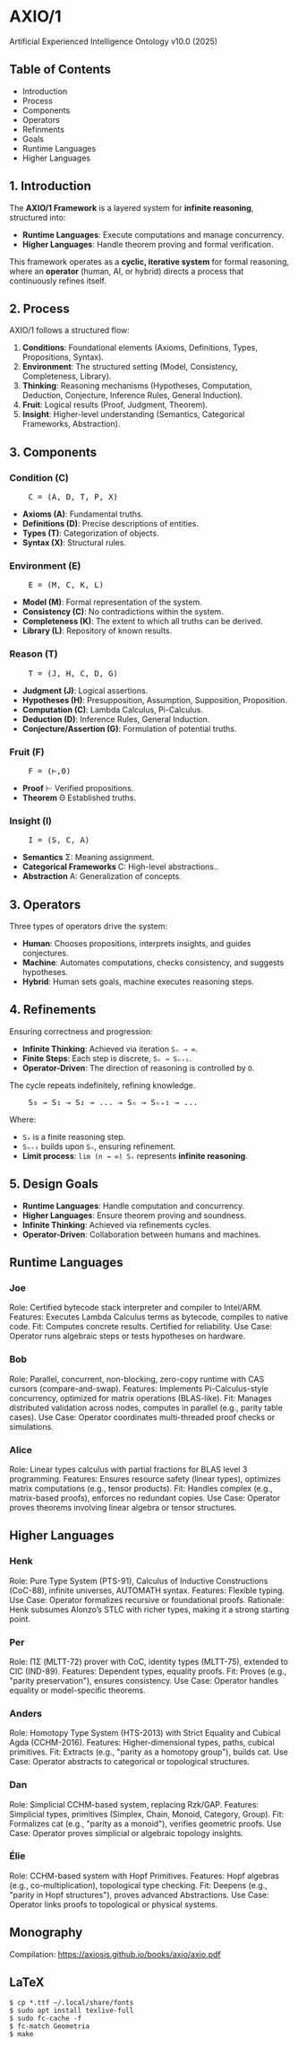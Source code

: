 <H1>AXIO/1</h1>
<p>Artificial Experienced Intelligence Ontology v10.0 (2025)</p>

<h2>Table of Contents</h2>
<ul>
    <li>Introduction</li>
    <li>Process</li>
    <li>Components</li>
    <li>Operators</li>
    <li>Refinments</li>
    <li>Goals</li>
    <li>Runtime Languages</li>
    <li>Higher Languages</li>
</ul>

<h2>1. Introduction</h2>
<p>The <strong>AXIO/1 Framework</strong> is a layered system for <strong>infinite reasoning</strong>, structured into:</p>
<ul>
    <li><strong>Runtime Languages</strong>: Execute computations and manage concurrency.</li>
    <li><strong>Higher Languages</strong>: Handle theorem proving and formal verification.</li>
</ul>
<p>This framework operates as a <strong>cyclic, iterative system</strong> for formal reasoning,
   where an <strong>operator</strong> (human, AI, or hybrid) directs a process that continuously refines itself.</p>

<h2>2. Process</h2>
<p>AXIO/1 follows a structured flow:</p>
<ol>
    <li><strong>Conditions</strong>: Foundational elements (Axioms, Definitions, Types, Propositions, Syntax).</li>
    <li><strong>Environment</strong>: The structured setting (Model, Consistency, Completeness, Library).</li>
    <li><strong>Thinking</strong>: Reasoning mechanisms (Hypotheses, Computation, Deduction, Conjecture, Inference Rules, General Induction).</li>
    <li><strong>Fruit</strong>: Logical results (Proof, Judgment, Theorem).</li>
    <li><strong>Insight</strong>: Higher-level understanding (Semantics, Categorical Frameworks, Abstraction).</li>
</ol>


<h2>3. Components</h2>

<h3>Condition (C)</h3>
<pre>
    C = (A, D, T, P, X)
</pre>
<ul>
    <li><strong>Axioms (A)</strong>: Fundamental truths.</li>
    <li><strong>Definitions (D)</strong>: Precise descriptions of entities.</li>
    <li><strong>Types (T)</strong>: Categorization of objects.</li>
    <li><strong>Syntax (X)</strong>: Structural rules.</li>
</ul>

<h3>Environment (E)</h3>
<pre>
    E = (M, C, K, L)
</pre>
<ul>
    <li><strong>Model (M)</strong>: Formal representation of the system.</li>
    <li><strong>Consistency (C)</strong>: No contradictions within the system.</li>
    <li><strong>Completeness (K)</strong>: The extent to which all truths can be derived.</li>
    <li><strong>Library (L)</strong>: Repository of known results.</li>
</ul>

<h3>Reason (T)</h3>
<pre>
    T = (J, H, C, D, G)
</pre>
<ul>
    <li><strong>Judgment (J)</strong>: Logical assertions.</li>
    <li><strong>Hypotheses (H)</strong>: Presupposition, Assumption, Supposition, Proposition.</li>
    <li><strong>Computation (C)</strong>: Lambda Calculus, Pi-Calculus.</li>
    <li><strong>Deduction (D)</strong>: Inference Rules, General Induction.</li>
    <li><strong>Conjecture/Assertion (G)</strong>: Formulation of potential truths.</li>
</ul>

<h3>Fruit (F)</h3>
<pre>
    F = (⊢,Θ)
</pre>
<ul>
    <li><strong>Proof</strong> ⊢ Verified propositions.</li>
    <li><strong>Theorem</strong> Θ Established truths.</li>
</ul>

<h3>Insight (I)</h3>
<pre>
    I = (S, C, A)
</pre>
<ul>
    <li><strong>Semantics</strong> Σ: Meaning assignment.</li>
    <li><strong>Categorical Frameworks </strong> C: High-level abstractions..</li>
    <li><strong>Abstraction</strong> A: Generalization of concepts.</li>
</ul>

<h2>3. Operators</h2>
<p>Three types of operators drive the system:</p>
<ul>
    <li><strong>Human</strong>: Chooses propositions, interprets insights, and guides conjectures.</li>
    <li><strong>Machine</strong>: Automates computations, checks consistency, and suggests hypotheses.</li>
    <li><strong>Hybrid</strong>: Human sets goals, machine executes reasoning steps.</li>
</ul>

<h2>4. Refinements</h2>
<p>Ensuring correctness and progression:</p>
<ul>
    <li><strong>Infinite Thinking</strong>: Achieved via iteration <code>Sₙ → ∞</code>.</li>
    <li><strong>Finite Steps</strong>: Each step is discrete, <code>Sₙ → Sₙ₊₁</code>.</li>
    <li><strong>Operator-Driven</strong>: The direction of reasoning is controlled by <code>O</code>.</li>
</ul>

<p>The cycle repeats indefinitely, refining knowledge.</p>
<pre>
    S₀ → S₁ → S₂ → ... → Sₙ → Sₙ₊₁ → ...
</pre>
<p>Where:</p>
<ul>
    <li><code>Sₙ</code> is a finite reasoning step.</li>
    <li><code>Sₙ₊₁</code> builds upon <code>Sₙ</code>, ensuring refinement.</li>
    <li><strong>Limit process</strong>: <code>lim (n → ∞) Sₙ</code> represents <strong>infinite reasoning</strong>.</li>
</ul>

<h2>5. Design Goals</h2>
<ul>
    <li><strong>Runtime Languages</strong>: Handle computation and concurrency.</li>
    <li><strong>Higher Languages</strong>: Ensure theorem proving and soundness.</li>
    <li><strong>Infinite Thinking</strong>: Achieved via refinements cycles.</li>
    <li><strong>Operator-Driven</strong>: Collaboration between humans and machines.</li>
</ul>

## Runtime Languages

### Joe

Role: Certified bytecode stack interpreter and compiler to Intel/ARM.
Features: Executes Lambda Calculus terms as bytecode, compiles to native code.
Fit: Computes concrete results. Certified for reliability.
Use Case: Operator runs algebraic steps or tests hypotheses on hardware.

### Bob

Role: Parallel, concurrent, non-blocking, zero-copy runtime with CAS cursors (compare-and-swap).
Features: Implements Pi-Calculus-style concurrency, optimized for matrix operations (BLAS-like).
Fit: Manages distributed validation across nodes, computes in parallel (e.g., parity table cases).
Use Case: Operator coordinates multi-threaded proof checks or simulations.

### Alice

Role: Linear types calculus with partial fractions for BLAS level 3 programming.
Features: Ensures resource safety (linear types), optimizes matrix computations (e.g., tensor products).
Fit: Handles complex (e.g., matrix-based proofs), enforces no redundant copies.
Use Case: Operator proves theorems involving linear algebra or tensor structures.

## Higher Languages

### Henk

Role: Pure Type System (PTS-91), Calculus of Inductive Constructions (CoC-88), infinite universes, AUTOMATH syntax.
Features: Flexible typing.
Use Case: Operator formalizes recursive or foundational proofs.
Rationale: Henk subsumes Alonzo’s STLC with richer types, making it a strong starting point.

### Per

Role: ΠΣ (MLTT-72) prover with CoC, identity types (MLTT-75), extended to CIC (IND-89).
Features: Dependent types, equality proofs.
Fit: Proves (e.g., "parity preservation"), ensures consistency.
Use Case: Operator handles equality or model-specific theorems.

### Anders

Role: Homotopy Type System (HTS-2013) with Strict Equality and Cubical Agda (CCHM-2016).
Features: Higher-dimensional types, paths, cubical primitives.
Fit: Extracts (e.g., "parity as a homotopy group"), builds cat.
Use Case: Operator abstracts to categorical or topological structures.

### Dan

Role: Simplicial CCHM-based system, replacing Rzk/GAP.
Features: Simplicial types, primitives (Simplex, Chain, Monoid, Category, Group).
Fit: Formalizes cat (e.g., "parity as a monoid"), verifies geometric proofs.
Use Case: Operator proves simplicial or algebraic topology insights.

### Élie

Role: CCHM-based system with Hopf Primitives.
Features: Hopf algebras (e.g., co-multiplication), topological type checking.
Fit: Deepens (e.g., "parity in Hopf structures"), proves advanced Abstractions.
Use Case: Operator links proofs to topological or physical systems.

## Monography

Compilation: https://axiosis.github.io/books/axio/axio.pdf

## LaTeX 

```
$ cp *.ttf ~/.local/share/fonts
$ sudo apt install texlive-full
$ sudo fc-cache -f
$ fc-match Geometria
$ make
```


